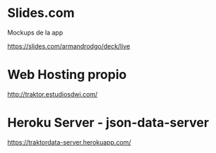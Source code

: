 # Slides.com
Mockups de la app

https://slides.com/armandrodgo/deck/live


# Web Hosting propio

http://traktor.estudiosdwi.com/


# Heroku Server - json-data-server

https://traktordata-server.herokuapp.com/


